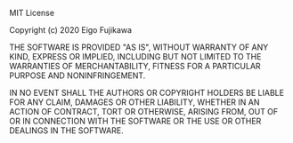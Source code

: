 MIT License

Copyright (c) 2020 Eigo Fujikawa

THE SOFTWARE IS PROVIDED "AS IS", 
WITHOUT WARRANTY OF ANY KIND, 
EXPRESS OR IMPLIED, 
INCLUDING BUT NOT LIMITED TO THE WARRANTIES OF MERCHANTABILITY, 
FITNESS FOR A PARTICULAR PURPOSE AND NONINFRINGEMENT. 

IN NO EVENT SHALL THE AUTHORS OR COPYRIGHT HOLDERS BE LIABLE FOR ANY CLAIM, DAMAGES OR OTHER LIABILITY, WHETHER IN AN ACTION OF CONTRACT, 
TORT OR OTHERWISE, ARISING FROM, OUT OF OR IN CONNECTION 
WITH THE SOFTWARE OR THE USE OR OTHER DEALINGS IN THE SOFTWARE.


